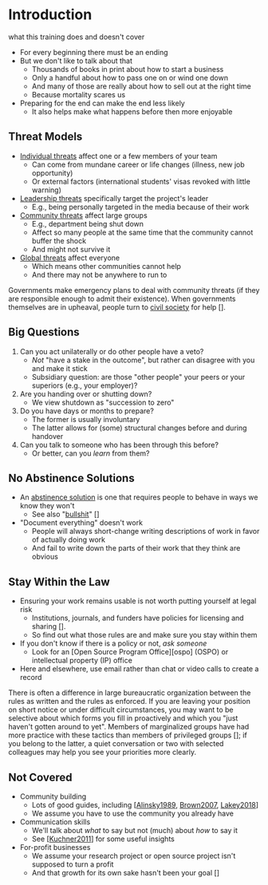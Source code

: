 # Introduction

<p class="subtitle" markdown="1">what this training does and doesn't cover</p>

-   For every beginning there must be an ending
-   But we don't like to talk about that
    -   Thousands of books in print about how to start a business
    -   Only a handful about how to pass one on or wind one down
    -   And many of those are really about how to sell out at the right time
    -   Because mortality scares us
-   Preparing for the end can make the end less likely
    -   It also helps make what happens before then more enjoyable

## Threat Models

-   [Individual threats](g:individual-threat) affect one or a few members of your team
    -   Can come from mundane career or life changes (illness, new job opportunity)
    -   Or external factors (international students' visas revoked with little warning)
-   [Leadership threats](g:leadership-threat) specifically target the project's leader
    -   E.g., being personally targeted in the media because of their work
-   [Community threats](g:community-threat) affect large groups
    -   E.g., department being shut down
    -   Affect so many people at the same time that the community cannot buffer the shock
    -   And might not survive it
-   [Global threats](g:global-threat) affect everyone
    -   Which means other communities cannot help
    -   And there may not be anywhere to run to

<div class="callout" markdown="1">

Governments make emergency plans to deal with community threats
(if they are responsible enough to admit their existence).
When governments themselves are in upheaval,
people turn to [civil society](g:civil-society) for help [[](b:Solnit2010)].

</div>

## Big Questions

1.  Can you act unilaterally or do other people have a veto?
    -   *Not* "have a stake in the outcome", but rather can disagree with you and make it stick
    -   Subsidiary question: are those "other people" your peers or your superiors (e.g., your employer)?
2.  Are you handing over or shutting down?
    -   We view shutdown as "succession to zero"
3.  Do you have days or months to prepare?
    -   The former is usually involuntary
    -   The latter allows for (some) structural changes before and during handover
4.  Can you talk to someone who has been through this before?
    -   Or better, can you *learn* from them?

## No Abstinence Solutions

-   An [abstinence solution](g:abstinence-solution) is one that requires people
    to behave in ways we know they won't
    -   See also "[bullshit](g:bullshit)" [[](b:Frankfurt2005)]
-   "Document everything" doesn't work
    -   People will always short-change writing descriptions of work in favor of actually doing work
    -   And fail to write down the parts of their work that they think are obvious

## Stay Within the Law

-   Ensuring your work remains usable is not worth putting yourself at legal risk
    -   Institutions, journals, and funders have policies for licensing and sharing [[](b:Katz2018)].
    -   So find out what those rules are and make sure you stay within them
-   If you don't know if there is a policy or not, *ask someone*
    -   Look for an [Open Source Program Office][ospo] (OSPO) or intellectual property (IP) office
-   Here and elsewhere, use email rather than chat or video calls to create a record

<div class="callout" markdown="1">

There is often a difference in large bureaucratic organization
between the rules as written and the rules as enforced.
If you are leaving your position on short notice or under difficult circumstances,
you may want to be selective about which forms you fill in proactively
and which you "just haven't gotten around to yet".
Members of marginalized groups have had more practice with these tactics
than members of privileged groups [[](b:Scott1987)];
if you belong to the latter,
a quiet conversation or two with selected colleagues may help you see your priorities more clearly.

</div>

## Not Covered

-   Community building
    -   Lots of good guides,
        including [[Alinsky1989](b:Alinsky1989), [Brown2007](b:Brown2007), [Lakey2018](b:Lakey2018)]
    -   We assume you have to use the community you already have
-   Communication skills
    -   We'll talk about *what* to say but not (much) about *how* to say it
    -   See [[Kuchner2011](b:Kuchner2011)] for some useful insights
-   For-profit businesses
    -   We assume your research project or open source project isn't supposed to turn a profit
    -   And that growth for its own sake hasn't been your goal [[](b:Burlingham2016)]
